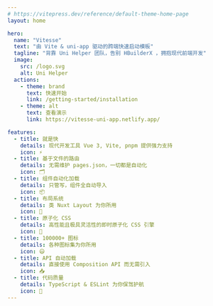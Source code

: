 ```yaml
---
# https://vitepress.dev/reference/default-theme-home-page
layout: home

hero:
  name: "Vitesse"
  text: "由 Vite & uni-app 驱动的跨端快速启动模板"
  tagline: "背靠 Uni Helper 团队，告别 HBuilderX ，拥抱现代前端开发"
  image:
    src: /logo.svg
    alt: Uni Helper
  actions:
    - theme: brand
      text: 快速开始
      link: /getting-started/installation
    - theme: alt
      text: 查看演示
      link: https://vitesse-uni-app.netlify.app/

features:
  - title: 就是快
    details: 现代开发工具 Vue 3, Vite, pnpm 提供强力支持
    icon: ⚡️
  - title: 基于文件的路由
    details: 无需维护 pages.json，一切都是自动化
    icon: 🗂
  - title: 组件自动化加载
    details: 只管写，组件全自动导入
    icon: 📦
  - title: 布局系统
    details: 类 Nuxt Layout 为你所用
    icon: 📑
  - title: 原子化 CSS
    details: 高性能且极具灵活性的即时原子化 CSS 引擎
    icon: 🎨
  - title: 100000+ 图标
    details: 各种图标集为你所用
    icon: 😃
  - title: API 自动加载
    details: 直接使用 Composition API 而无需引入
    icon: 📥
  - title: 代码质量
    details: TypeScript & ESLint 为你保驾护航
    icon: 🦾
---
```

